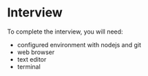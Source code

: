 # Interview
To complete the interview, you will need:
- configured environment with nodejs and git
- web browser
- text editor
- terminal
